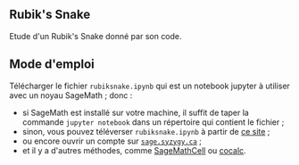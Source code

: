 ## Rubik's Snake
Etude d'un Rubik's Snake donné par son code. 
## Mode d'emploi
Télécharger le fichier `rubiksnake.ipynb` qui est un notebook jupyter à utiliser avec un noyau SageMath ; donc :
- si SageMath est installé sur votre machine, il suffit de taper la commande `jupyter notebook` dans un répertoire qui contient le fichier ;
- sinon, vous pouvez téléverser  `rubiksnake.ipynb` à partir de [ce site](https://dahn-research.eu/nbplayer/) ;
- ou encore ouvrir un compte sur [`sage.syzygy.ca`](https://sage.syzygy.ca/) ;
- et il y a d'autres méthodes, comme  [SageMathCell](https://sagecell.sagemath.org/) ou [cocalc](https://cocalc.com/).

